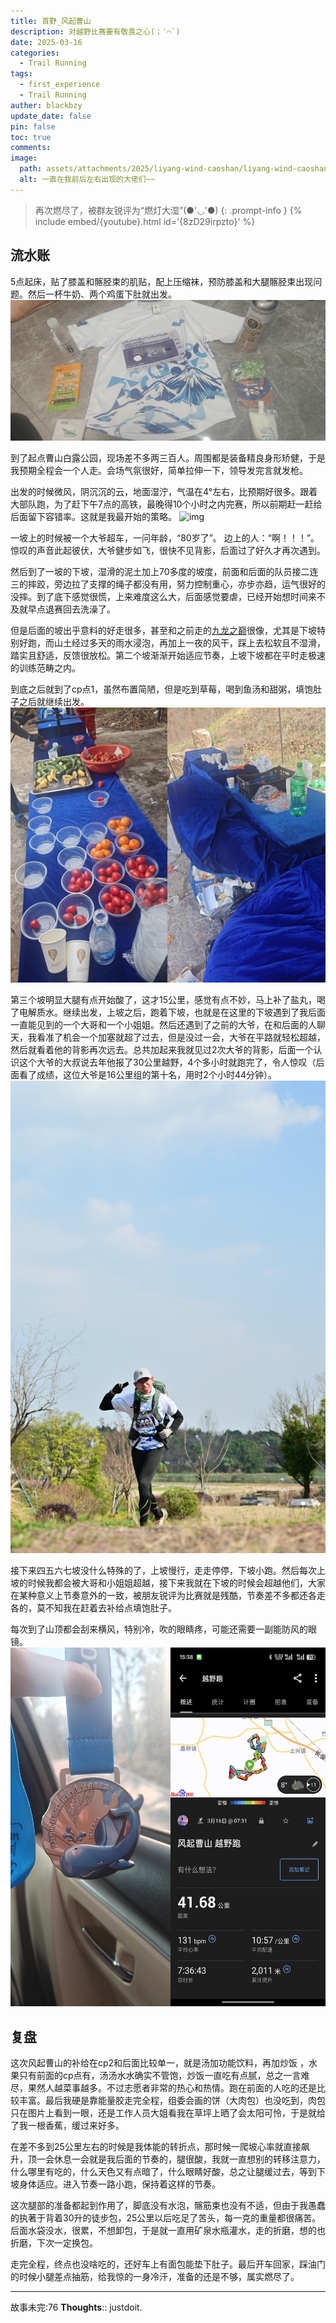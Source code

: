 ```yaml
---
title: 首野_风起曹山
description: 对越野比赛要有敬畏之心(；′⌒`)
date: 2025-03-16
categories:
  - Trail Running
tags:
  - first_experience
  - Trail Running
auther: blackbzy
update_date: false
pin: false
toc: true
comments: 
image:
  path: assets/attachments/2025/liyang-wind-caoshan/liyang-wind-caoshan01.jpg
  alt: 一直在我前后左右出现的大佬们~~
---
```


> 再次燃尽了，被群友锐评为“燃灯大湿”(●'◡'●)
{: .prompt-info }
{% include embed/{youtube}.html id='{8zD29irpzto}' %}

## 流水账
5点起床，贴了膝盖和髂胫束的肌贴，配上压缩袜，预防膝盖和大腿髂胫束出现问题。然后一杯牛奶、两个鸡蛋下肚就出发。
![img](assets/attachments/2025/liyang-wind-caoshan/liyang-wind-caoshan02.jpg)

到了起点曹山白露公园，现场差不多两三百人。周围都是装备精良身形矫健，于是我预期全程会一个人走。会场气氛很好，简单拉伸一下，领导发完言就发枪。

出发的时候微风，阴沉沉的云，地面湿泞，气温在4°左右，比预期好很多。跟着大部队跑，为了赶下午7点的高铁，最晚得10个小时之内完赛，所以前期赶一赶给后面留下容错率。这就是我最开始的策略。
![img](assets/attachments/2025/liyang-wind-caoshan/liyang-wind-caoshan04.jpeg)

一坡上的时候被一个大爷超车，一问年龄，“80岁了”。
边上的人：“啊！！！”。
惊叹的声音此起彼伏，大爷健步如飞，很快不见背影，后面过了好久才再次遇到。

然后到了一坡的下坡，湿滑的泥土加上70多度的坡度，前面和后面的队员接二连三的摔跤，旁边拉了支撑的绳子都没有用，努力控制重心，亦步亦趋，运气很好的没摔。到了底下感觉很慌，上来难度这么大，后面感觉要虐，已经开始想时间来不及就早点退赛回去洗澡了。

但是后面的坡出乎意料的好走很多，甚至和之前走的[九龙之巅](/posts/nine-dragon-top)很像，尤其是下坡特别好跑，而山土经过多天的雨水浸泡，再加上一夜的风干，踩上去松软且不湿滑，踏实且舒适，反馈很放松。第二个坡渐渐开始适应节奏，上坡下坡都在平时走极速的训练范畴之内。

到底之后就到了cp点1，虽然布置简陋，但是吃到草莓，喝到鱼汤和甜粥，填饱肚子之后就继续出发。
![img](assets/attachments/2025/liyang-wind-caoshan/liyang-wind-caoshan03.jpg)

第三个坡明显大腿有点开始酸了，这才15公里，感觉有点不妙，马上补了盐丸，喝了电解质水。继续出发，上坡之后，跑着下坡，也就是在这里的下坡遇到了我后面一直能见到的一个大哥和一个小姐姐。然后还遇到了之前的大爷，在和后面的人聊天，我看准了机会一个加塞就超了过去，但是没过一会，大爷在平路就轻松超越，然后就看着他的背影再次远去。总共加起来我就见过2次大爷的背影，后面一个认识这个大爷的大叔说去年他报了30公里越野，4个多小时就跑完了，令人惊叹（后面看了成绩，这位大爷是16公里组的第十名，用时2个小时44分钟）。
![img](assets/attachments/2025/liyang-wind-caoshan/liyang-wind-caoshan05.jpeg)

接下来四五六七坡没什么特殊的了，上坡慢行，走走停停，下坡小跑。然后每次上坡的时候我都会被大哥和小姐姐超越，接下来我就在下坡的时候会超越他们，大家在某种意义上节奏意外的一致，被朋友锐评为比赛就是残酷，节奏差不多都还各走各的，莫不知我在赶着去补给点填饱肚子。

每次到了山顶都会刮来横风，特别冷，吹的眼睛疼，可能还需要一副能防风的眼镜。
![img](assets/attachments/2025/liyang-wind-caoshan/liyang-wind-caoshan06.jpg)

## 复盘
这次风起曹山的补给在cp2和后面比较单一，就是汤加功能饮料，再加炒饭 ，水果只有前面的cp点有，汤汤水水确实不管饱，炒饭一直吃有点腻，总之一言难尽，果然人越菜事越多。不过志愿者非常的热心和热情。跑在前面的人吃的还是比较丰富。最后我硬是靠能量胶走完全程，组委会画的饼（大肉包）也没吃到，肉包只在图片上看到一眼，还是工作人员大姐看我在草坪上晒了会太阳可怜，于是就给了我一根香蕉，缓过来好多。

在差不多到25公里左右的时候是我体能的转折点，那时候一爬坡心率就直接飙升，顶一会休息一会就是我后面的节奏的，腿很酸，我就一直想别的转移注意力，什么哪里有吃的，什么天色又有点暗了，什么眼睛好酸，总之让腿缓过去，等到下坡身体适应。进入节奏一路小跑，保持着这样的节奏。

这次腿部的准备都起到作用了，脚底没有水泡，髂筋束也没有不适，但由于我愚蠢的执著于背着30升的徒步包，25公里以后吃足了苦头，每一克的重量都很痛苦。后面水袋没水，很累，不想卸包，于是就一直用矿泉水瓶灌水，走的折磨，想的也折磨，下次一定换包。

走完全程，终点也没啥吃的，还好车上有面包能垫下肚子。最后开车回家，踩油门的时候小腿差点抽筋，给我惊的一身冷汗，准备的还是不够，属实燃尽了。

---
故事未完:76
**Thoughts**:: justdoit.
